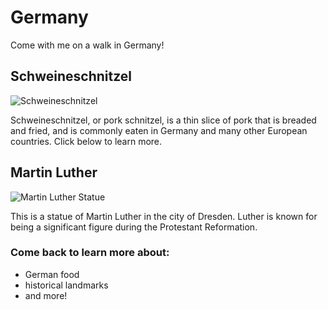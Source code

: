 # Germany
Come with me on a walk in Germany!
## Schweineschnitzel
![Schweineschnitzel](https://github.com/laurynrw/Germany/assets/145382353/5f0b0c15-bcc3-4d0a-af90-069dae16c245)

<p> Schweineschnitzel, or pork schnitzel, is a thin slice of pork that is breaded and fried, and is commonly eaten in Germany and many other European countries. Click below to learn more. <br> <a href="https://en.wikipedia.org/wiki/Schnitzel" title="Schnitzel" > </a> </p>
  
## Martin Luther
  ![Martin Luther Statue](https://github.com/laurynrw/Germany/assets/145382353/217edd62-55db-4901-88e3-21a29a76cad4) 
<p> This is a statue of Martin Luther in the city of Dresden. Luther is known for being a significant figure during the Protestant Reformation. </p>

### Come back to learn more about:
<ul>
  <li>German food</li>
  <li>historical landmarks</li>
  <li>and more!</li>
</ul>
